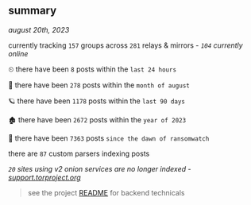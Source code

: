 
## summary
_august 20th, 2023_

currently tracking `157` groups across `281` relays & mirrors - _`104` currently online_

⏲ there have been `8` posts within the `last 24 hours`

🦈 there have been `278` posts within the `month of august`

🪐 there have been `1178` posts within the `last 90 days`

🏚 there have been `2672` posts within the `year of 2023`

🦕 there have been `7363` posts `since the dawn of ransomwatch`

there are `87` custom parsers indexing posts

_`20` sites using v2 onion services are no longer indexed - [support.torproject.org](https://support.torproject.org/onionservices/v2-deprecation/)_

> see the project [README](https://github.com/joshhighet/ransomwatch#ransomwatch--) for backend technicals
